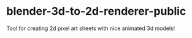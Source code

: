 # blender-3d-to-2d-renderer-public
Tool for creating 2d pixel art sheets with nice animated 3d models!
